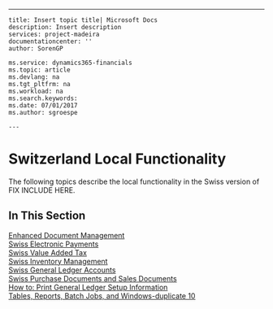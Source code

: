 ---
    title: Insert topic title| Microsoft Docs
    description: Insert description
    services: project-madeira
    documentationcenter: ''
    author: SorenGP

    ms.service: dynamics365-financials
    ms.topic: article
    ms.devlang: na
    ms.tgt_pltfrm: na
    ms.workload: na
    ms.search.keywords:
    ms.date: 07/01/2017
    ms.author: sgroespe

    ---
# Switzerland Local Functionality
The following topics describe the local functionality in the Swiss version of FIX INCLUDE HERE<!--[!INCLUDE[navnow](../../ApplicationDesign/includes/navnow_md.md)] -->.  
  
## In This Section  
 [Enhanced Document Management](../../LocalFunctionalityForMicrosoftDynamicsNav2016/Austria/enhanced-document-management.md)  
 [Swiss Electronic Payments](../../LocalFunctionalityForMicrosoftDynamicsNav2016/Switzerland/swiss-electronic-payments.md)  
  [Swiss Value Added Tax](../../LocalFunctionalityForMicrosoftDynamicsNav2016/Switzerland/swiss-value-added-tax.md)  
  [Swiss Inventory Management](../../LocalFunctionalityForMicrosoftDynamicsNav2016/Switzerland/swiss-inventory-management.md)  
  [Swiss General Ledger Accounts](../../LocalFunctionalityForMicrosoftDynamicsNav2016/Switzerland/swiss-general-ledger-accounts.md)  
  [Swiss Purchase Documents and Sales Documents](../../LocalFunctionalityForMicrosoftDynamicsNav2016/Switzerland/swiss-purchase-documents-and-sales-documents.md)  
  [How to: Print General Ledger Setup Information](../../LocalFunctionalityForMicrosoftDynamicsNav2016/Austria/how-to-print-general-ledger-setup-information.md)  
  [Tables, Reports, Batch Jobs, and Windows\-duplicate 10](../../LocalFunctionalityForMicrosoftDynamicsNav2016/Austria/tables-reports-batch-jobs-and-windows-duplicate-10.md)